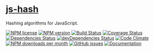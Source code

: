 # [js-hash](http://aureooms.github.io/js-hash)

Hashing algorithms for JavaScript.

[![NPM license](https://img.shields.io/npm/l/@aureooms/js-hash.svg?style=flat)](https://raw.githubusercontent.com/aureooms/js-hash/master/LICENSE)
[![NPM version](https://img.shields.io/npm/v/@aureooms/js-hash.svg?style=flat)](https://www.npmjs.org/package/@aureooms/js-hash)
[![Build Status](https://img.shields.io/travis/aureooms/js-hash.svg?style=flat)](https://travis-ci.org/aureooms/js-hash)
[![Coverage Status](https://img.shields.io/coveralls/aureooms/js-hash.svg?style=flat)](https://coveralls.io/r/aureooms/js-hash)
[![Dependencies Status](https://img.shields.io/david/aureooms/js-hash.svg?style=flat)](https://david-dm.org/aureooms/js-hash#info=dependencies)
[![devDependencies Status](https://img.shields.io/david/dev/aureooms/js-hash.svg?style=flat)](https://david-dm.org/aureooms/js-hash#info=devDependencies)
[![Code Climate](https://img.shields.io/codeclimate/github/aureooms/js-hash.svg?style=flat)](https://codeclimate.com/github/aureooms/js-hash)
[![NPM downloads per month](https://img.shields.io/npm/dm/@aureooms/js-hash.svg?style=flat)](https://www.npmjs.org/package/@aureooms/js-hash)
[![GitHub issues](https://img.shields.io/github/issues/aureooms/js-hash.svg?style=flat)](https://github.com/aureooms/js-hash/issues)
[![Documentation](https://aureooms.github.io/js-hash/badge.svg)](https://aureooms.github.io/js-hash/source.html)
